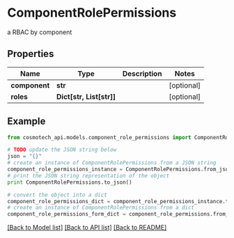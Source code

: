 # ComponentRolePermissions

a RBAC by component

## Properties

Name | Type | Description | Notes
------------ | ------------- | ------------- | -------------
**component** | **str** |  | [optional] 
**roles** | **Dict[str, List[str]]** |  | [optional] 

## Example

```python
from cosmotech_api.models.component_role_permissions import ComponentRolePermissions

# TODO update the JSON string below
json = "{}"
# create an instance of ComponentRolePermissions from a JSON string
component_role_permissions_instance = ComponentRolePermissions.from_json(json)
# print the JSON string representation of the object
print ComponentRolePermissions.to_json()

# convert the object into a dict
component_role_permissions_dict = component_role_permissions_instance.to_dict()
# create an instance of ComponentRolePermissions from a dict
component_role_permissions_form_dict = component_role_permissions.from_dict(component_role_permissions_dict)
```
[[Back to Model list]](../README.md#documentation-for-models) [[Back to API list]](../README.md#documentation-for-api-endpoints) [[Back to README]](../README.md)


